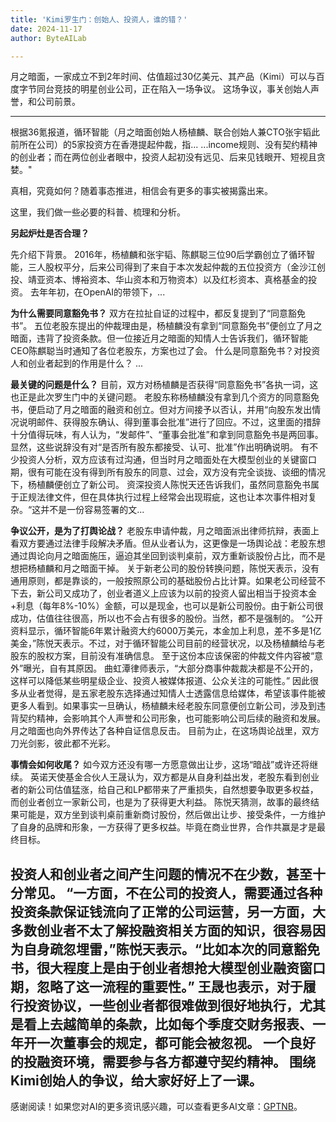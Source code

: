 ```yaml
---
title: 'Kimi罗生门：创始人、投资人，谁的错？'
date: 2024-11-17
author: ByteAILab

---
```


月之暗面，一家成立不到2年时间、估值超过30亿美元、其产品（Kimi）可以与百度字节同台竞技的明星创业公司，正在陷入一场争议。
这场争议，事关创始人声誉，和公司前景。

---

根据36氪报道，循环智能（月之暗面创始人杨植麟、联合创始人兼CTO张宇韬此前所在公司）的5家投资方在香港提起仲裁，指...
...income规则、没有契约精神的创业者；而在两位创业者眼中，投资人起初没有远见、后来见钱眼开、短视且贪婪。"

真相，究竟如何？随着事态推进，相信会有更多的事实被揭露出来。

这里，我们做一些必要的科普、梳理和分析。

**另起炉灶是否合理？**

先介绍下背景。
2016年，杨植麟和张宇韬、陈麒聪三位90后学霸创立了循环智能，三人股权平分，后来公司得到了来自于本次发起仲裁的五位投资方（金沙江创投、靖亚资本、博裕资本、华山资本和万物资本）以及红杉资本、真格基金的投资。
去年年初，在OpenAI的带领下，...

**为什么需要同意豁免书？**
双方在拉扯自证的过程中，都反复提到了“同意豁免书”。
五位老股东提出的仲裁理由是，杨植麟没有拿到“同意豁免书”便创立了月之暗面，违背了投资条款。但一位接近月之暗面的知情人士告诉我们，循环智能CEO陈麒聪当时通知了各位老股东，方案也过了会。
什么是同意豁免书？对投资人和创业者起到的作用是什么？
...

**最关键的问题是什么？**
目前，双方对杨植麟是否获得“同意豁免书”各执一词，这也正是此次罗生门中的关键问题。
老股东称杨植麟没有拿到几个资方的同意豁免书，便启动了月之暗面的融资和创立。但对方间接予以否认，并用“向股东发出情况说明邮件、获得股东确认、得到董事会批准”进行了回应。不过，这里面的措辞十分值得玩味，有人认为，“发邮件”、“董事会批准”和拿到同意豁免书是两回事。显然，这些说辞没有对“是否所有股东都接受、认可、批准”作出明确说明。
有不少投资人分析，双方应该有过沟通，但当时月之暗面处在大模型创业的关键窗口期，很有可能在没有得到所有股东的同意、过会，双方没有完全谈拢、谈细的情况下，杨植麟便创立了新公司。
资深投资人陈悦天还告诉我们，虽然同意豁免书属于正规法律文件，但在具体执行过程上经常会出现瑕疵，这也让本次事件相对复杂。“这并不是一份容易签署的文...

**争议公开，是为了打舆论战？**
老股东申请仲裁，月之暗面派出律师抗辩，表面上看双方要通过法律手段解决矛盾。但从业者认为，这更像是一场舆论战：老股东想通过舆论向月之暗面施压，逼迫其坐回到谈判桌前，双方重新谈股份占比，而不是想把杨植麟和月之暗面干掉。
关于新老公司的股份转换问题，陈悦天表示，没有通用原则，都是靠谈的，一般按照原公司的基础股份占比计算。如果老公司经营不下去，新公司又成功了，创业者道义上应该为以前的投资人留出相当于投资本金+利息（每年8%-10%）金额，可以是现金，也可以是新公司股份。由于新公司很成功，估值往往很高，所以也不会占有很多的股份。当然，都不是强制的。
“公开资料显示，循环智能6年累计融资大约6000万美元，本金加上利息，差不多是1亿美金，”陈悦天表示。不过，对于循环智能公司目前的经营状况，以及杨植麟给与老股东的股权方案，目前没有准确信息。
至于这份本应该保密的仲裁文件内容被“意外”曝光，自有其原因。
曲虹潭律师表示，“大部分商事仲裁裁决都是不公开的，这样可以降低某些明星级企业、投资人被媒体报道、公众关注的可能性。”
因此很多从业者觉得，是五家老股东选择通过知情人士透露信息给媒体，希望该事件能被更多人看到。如果事实一旦确认，杨植麟未经老股东同意便创立新公司，涉及到违背契约精神，会影响其个人声誉和公司形象，也可能影响公司后续的融资和发展。
月之暗面也向外界传达了各种自证信息反击。
目前为止，在这场舆论战里，双方刀光剑影，彼此都不光彩。

**事情会如何收尾？**
如今双方还没有哪一方愿意做出让步，这场“暗战”或许还将继续。
英诺天使基金合伙人王晟认为，双方都是从自身利益出发，老股东看到创业者的新公司估值猛涨，给自己和LP都带来了严重损失，自然想要争取更多权益，而创业者创立一家新公司，也是为了获得更大利益。
陈悦天猜测，故事的最终结果可能是，双方坐到谈判桌前重新商讨股份，然后做出让步、接受条件，一方维护了自身的品牌和形象，一方获得了更多权益。毕竟在商业世界，合作共赢是才是最终目标。

投资人和创业者之间产生问题的情况不在少数，甚至十分常见。
“一方面，不在公司的投资人，需要通过各种投资条款保证钱流向了正常的公司运营，另一方面，大多数创业者不太了解投融资相关方面的知识，很容易因为自身疏忽埋雷，”陈悦天表示。“比如本次的同意豁免书，很大程度上是由于创业者想抢大模型创业融资窗口期，忽略了这一流程的重要性。”
王晟也表示，对于履行投资协议，一些创业者都很难做到很好地执行，尤其是看上去越简单的条款，比如每个季度交财务报表、一年开一次董事会的规定，都可能会被忽视。
一个良好的投融资环境，需要参与各方都遵守契约精神。
围绕Kimi创始人的争议，给大家好好上了一课。
---
感谢阅读！如果您对AI的更多资讯感兴趣，可以查看更多AI文章：[GPTNB](https://gptnb.com)。